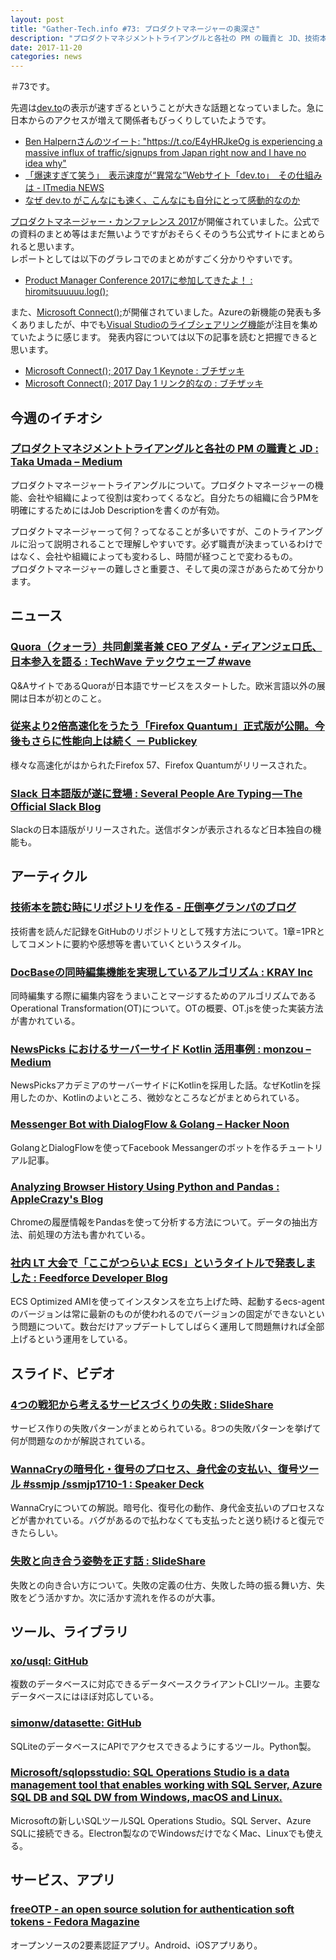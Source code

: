 ```yaml
---
layout: post
title: "Gather-Tech.info #73: プロダクトマネージャーの奥深さ"
description: "プロダクトマネジメントトライアングルと各社の PM の職責と JD、技術本を読む時にリポジトリを作る など"
date: 2017-11-20
categories: news
---
```


＃73です。

先週は[dev.to](https://dev.to/)の表示が速すぎるということが大きな話題となっていました。急に日本からのアクセスが増えて関係者もびっくりしていたようです。

- [Ben Halpernさんのツイート: "https://t.co/E4yHRJkeOg is experiencing a massive influx of traffic/signups from Japan right now and I have no idea why"](https://twitter.com/bendhalpern/status/930664478663901184)
- [「爆速すぎて笑う」　表示速度が“異常な”Webサイト「dev.to」　その仕組みは - ITmedia NEWS](http://www.itmedia.co.jp/news/articles/1711/15/news133.html)
- [なぜ dev.to がこんなにも速く、こんなにも自分にとって感動的なのか](https://dev.to/mizchi/-devto--b5)

[プロダクトマネージャー・カンファレンス 2017](http://2017.pmconf.jp/)が開催されていました。公式での資料のまとめ等はまだ無いようですがおそらくそのうち公式サイトにまとめられると思います。  
レポートとしては以下のグラレコでのまとめがすごく分かりやすいです。

- [Product Manager Conference 2017に参加してきたよ！ : hiromitsuuuuu.log();](http://hiromitsuuuuu.hatenablog.com/entry/2017/11/16/005142)

また、[Microsoft Connect();](https://www.microsoft.com/en-us/connectevent/)が開催されていました。Azureの新機能の発表も多くありましたが、中でも[Visual Studioのライブシェアリング機能](https://code.visualstudio.com/blogs/2017/11/15/live-share)が注目を集めていたように感じます。  発表内容については以下の記事を読むと把握できると思います。

- [Microsoft Connect(); 2017 Day 1 Keynote : ブチザッキ](https://buchizo.wordpress.com/2017/11/16/microsoft-connect-2017-day-1-keynote/)
- [Microsoft Connect(); 2017 Day 1 リンク的なの : ブチザッキ](https://buchizo.wordpress.com/2017/11/16/microsoft-connect-2017-day-1-%E3%83%AA%E3%83%B3%E3%82%AF%E7%9A%84%E3%81%AA%E3%81%AE/)

## 今週のイチオシ

### [プロダクトマネジメントトライアングルと各社の PM の職責と JD : Taka Umada – Medium](https://medium.com/@tumada/product-management-triangle-job-description-d18d1855ef65)

プロダクトマネージャートライアングルについて。プロダクトマネージャーの機能、会社や組織によって役割は変わってくるなど。自分たちの組織に合うPMを明確にするためにはJob Descriptionを書くのが有効。

プロダクトマネージャーって何？ってなることが多いですが、このトライアングルに沿って説明されることで理解しやすいです。必ず職責が決まっているわけではなく、会社や組織によっても変わるし、時間が経つことで変わるもの。  
プロダクトマネージャーの難しさと重要さ、そして奥の深さがあらためて分かります。

## ニュース

### [Quora（クォーラ）共同創業者兼 CEO アダム・ディアンジェロ氏、日本参入を語る : TechWave テックウェーブ #wave](http://techwave.jp/archives/quora-ceo-adam-talk-about-quora-japan.html)

Q&AサイトであるQuoraが日本語でサービスをスタートした。欧米言語以外の展開は日本が初とのこと。

### [従来より2倍高速化をうたう「Firefox Quantum」正式版が公開。今後もさらに性能向上は続く － Publickey](http://www.publickey1.jp/blog/17/2firefox_quantum.html)

様々な高速化がはかられたFirefox 57、Firefox Quantumがリリースされた。

### [Slack 日本語版が遂に登場 : Several People Are Typing — The Official Slack Blog](https://slackhq.com/slack-%E6%97%A5%E6%9C%AC%E8%AA%9E%E7%89%88%E3%81%8C%E9%81%82%E3%81%AB%E7%99%BB%E5%A0%B4-f75591cb0c0a)

Slackの日本語版がリリースされた。送信ボタンが表示されるなど日本独自の機能も。

## アーティクル

### [技術本を読む時にリポジトリを作る - 圧倒亭グランパのブログ](http://at-grandpa.hatenablog.jp/entry/2017/11/14/100330)

技術書を読んだ記録をGitHubのリポジトリとして残す方法について。1章=1PRとしてコメントに要約や感想等を書いていくというスタイル。

### [DocBaseの同時編集機能を実現しているアルゴリズム : KRAY Inc](http://kray.jp/blog/algorithm-operational-transformation/)

同時編集する際に編集内容をうまいことマージするためのアルゴリズムであるOperational Transformation(OT)について。OTの概要、OT.jsを使った実装方法が書かれている。

### [NewsPicks におけるサーバーサイド Kotlin 活用事例 : monzou – Medium](https://medium.com/@monzou/newspicks-kotlin-server-18804392946f)

NewsPicksアカデミアのサーバーサイドにKotlinを採用した話。なぜKotlinを採用したのか、Kotlinのよいところ、微妙なところなどがまとめられている。

### [Messenger Bot with DialogFlow & Golang – Hacker Noon](https://hackernoon.com/bot-in-messenger-with-dialogflow-golang-fcbe6bee1341)

GolangとDialogFlowを使ってFacebook Messangerのボットを作るチュートリアル記事。

### [Analyzing Browser History Using Python and Pandas : AppleCrazy's Blog](https://applecrazy.github.io/blog/posts/analyzing-browser-hist-using-python/)

Chromeの履歴情報をPandasを使って分析する方法について。データの抽出方法、前処理の方法も書かれている。

### [社内 LT 大会で「ここがつらいよ ECS」というタイトルで発表しました : Feedforce Developer Blog](http://developer.feedforce.jp/entry/2017/11/13/183623)

ECS Optimized AMIを使ってインスタンスを立ち上げた時、起動するecs-agentのバージョンは常に最新のものが使われるのでバージョンの固定ができないという問題について。数台だけアップデートしてしばらく運用して問題無ければ全部上げるという運用をしている。

## スライド、ビデオ

### [4つの戦犯から考えるサービスづくりの失敗 : SlideShare](https://www.slideshare.net/papanda/4-81915497)

サービス作りの失敗パターンがまとめられている。8つの失敗パターンを挙げて何が問題なのかが解説されている。

### [WannaCryの暗号化・復号のプロセス、身代金の支払い、復号ツール #ssmjp /ssmjp1710-1 : Speaker Deck](https://speakerdeck.com/kitagawa/ssmjp1710-1)

WannaCryについての解説。暗号化、復号化の動作、身代金支払いのプロセスなどが書かれている。バグがあるので払わなくても支払ったと送り続けると復元できたらしい。

### [失敗と向き合う姿勢を正す話 : SlideShare](https://www.slideshare.net/next_developer/ss-82096286)

失敗との向き合い方について。失敗の定義の仕方、失敗した時の振る舞い方、失敗をどう活かすか。次に活かす流れを作るのが大事。

## ツール、ライブラリ

### [xo/usql: GitHub](https://github.com/xo/usql)

複数のデータベースに対応できるデータベースクライアントCLIツール。主要なデータベースにはほぼ対応している。

### [simonw/datasette: GitHub](https://github.com/simonw/datasette)

SQLiteのデータベースにAPIでアクセスできるようにするツール。Python製。

### [Microsoft/sqlopsstudio: SQL Operations Studio is a data management tool that enables working with SQL Server, Azure SQL DB and SQL DW from Windows, macOS and Linux.](https://github.com/Microsoft/sqlopsstudio)

Microsoftの新しいSQLツールSQL Operations Studio。SQL Server、Azure SQLに接続できる。Electron製なのでWindowsだけでなくMac、Linuxでも使える。

## サービス、アプリ

### [freeOTP - an open source solution for authentication soft tokens - Fedora Magazine](https://fedoramagazine.org/freeotp-an-open-source-solution-for-authentication-soft-tokens/)

オープンソースの2要素認証アプリ。Android、iOSアプリあり。
